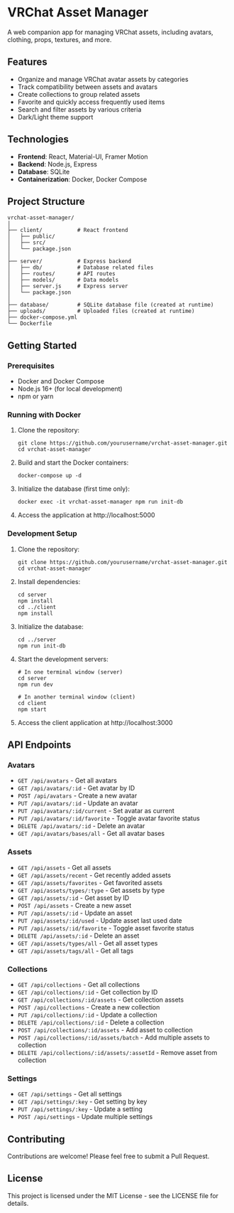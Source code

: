 # VRChat Asset Manager

A web companion app for managing VRChat assets, including avatars, clothing, props, textures, and more.

## Features

- Organize and manage VRChat avatar assets by categories
- Track compatibility between assets and avatars
- Create collections to group related assets
- Favorite and quickly access frequently used items
- Search and filter assets by various criteria
- Dark/Light theme support

## Technologies

- **Frontend**: React, Material-UI, Framer Motion
- **Backend**: Node.js, Express
- **Database**: SQLite
- **Containerization**: Docker, Docker Compose

## Project Structure

```
vrchat-asset-manager/
│
├── client/           # React frontend
│   ├── public/
│   ├── src/
│   └── package.json
│
├── server/           # Express backend
│   ├── db/           # Database related files
│   ├── routes/       # API routes
│   ├── models/       # Data models
│   ├── server.js     # Express server
│   └── package.json
│
├── database/         # SQLite database file (created at runtime)
├── uploads/          # Uploaded files (created at runtime)
├── docker-compose.yml
└── Dockerfile
```

## Getting Started

### Prerequisites

- Docker and Docker Compose
- Node.js 16+ (for local development)
- npm or yarn

### Running with Docker

1. Clone the repository:
   ```
   git clone https://github.com/yourusername/vrchat-asset-manager.git
   cd vrchat-asset-manager
   ```

2. Build and start the Docker containers:
   ```
   docker-compose up -d
   ```

3. Initialize the database (first time only):
   ```
   docker exec -it vrchat-asset-manager npm run init-db
   ```

4. Access the application at http://localhost:5000

### Development Setup

1. Clone the repository:
   ```
   git clone https://github.com/yourusername/vrchat-asset-manager.git
   cd vrchat-asset-manager
   ```

2. Install dependencies:
   ```
   cd server
   npm install
   cd ../client
   npm install
   ```

3. Initialize the database:
   ```
   cd ../server
   npm run init-db
   ```

4. Start the development servers:
   ```
   # In one terminal window (server)
   cd server
   npm run dev
   
   # In another terminal window (client)
   cd client
   npm start
   ```

5. Access the client application at http://localhost:3000

## API Endpoints

### Avatars

- `GET /api/avatars` - Get all avatars
- `GET /api/avatars/:id` - Get avatar by ID
- `POST /api/avatars` - Create a new avatar
- `PUT /api/avatars/:id` - Update an avatar
- `PUT /api/avatars/:id/current` - Set avatar as current
- `PUT /api/avatars/:id/favorite` - Toggle avatar favorite status
- `DELETE /api/avatars/:id` - Delete an avatar
- `GET /api/avatars/bases/all` - Get all avatar bases

### Assets

- `GET /api/assets` - Get all assets
- `GET /api/assets/recent` - Get recently added assets
- `GET /api/assets/favorites` - Get favorited assets
- `GET /api/assets/types/:type` - Get assets by type
- `GET /api/assets/:id` - Get asset by ID
- `POST /api/assets` - Create a new asset
- `PUT /api/assets/:id` - Update an asset
- `PUT /api/assets/:id/used` - Update asset last used date
- `PUT /api/assets/:id/favorite` - Toggle asset favorite status
- `DELETE /api/assets/:id` - Delete an asset
- `GET /api/assets/types/all` - Get all asset types
- `GET /api/assets/tags/all` - Get all tags

### Collections

- `GET /api/collections` - Get all collections
- `GET /api/collections/:id` - Get collection by ID
- `GET /api/collections/:id/assets` - Get collection assets
- `POST /api/collections` - Create a new collection
- `PUT /api/collections/:id` - Update a collection
- `DELETE /api/collections/:id` - Delete a collection
- `POST /api/collections/:id/assets` - Add asset to collection
- `POST /api/collections/:id/assets/batch` - Add multiple assets to collection
- `DELETE /api/collections/:id/assets/:assetId` - Remove asset from collection

### Settings

- `GET /api/settings` - Get all settings
- `GET /api/settings/:key` - Get setting by key
- `PUT /api/settings/:key` - Update a setting
- `POST /api/settings` - Update multiple settings

## Contributing

Contributions are welcome! Please feel free to submit a Pull Request.

## License

This project is licensed under the MIT License - see the LICENSE file for details.